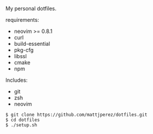 My personal dotfiles.

requirements:

- neovim >= 0.8.1
- curl
- build-essential
- pkg-cfg
- libssl
- cmake
- npm

Includes:

- git
- zsh
- neovim

```
$ git clone https://github.com/mattjperez/dotfiles.git
$ cd dotfiles
$ ./setup.sh
```

